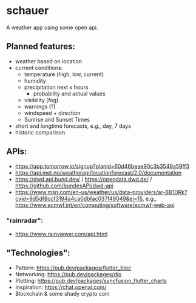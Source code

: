 # schauer

A weather app using some open api.

## Planned features:
- weather based on location
- current conditions:
    - temperature (high, low, current)
    - humidity
    - precipitation next x hours
        - probability and actual values
    - visibility (fog)
    - warnings (?)
    - windspeed + direction
    - Sunrise and Sunset Times
- short and longtime forecasts, e.g., day, 7 days
- historic comparison

## APIs:
- https://app.tomorrow.io/signup?planid=60d46beae90c3b3549a59ff3
- https://api.met.no/weatherapi/locationforecast/2.0/documentation
- https://dwd.api.bund.dev/ / https://opendata.dwd.de/ / https://github.com/bundesAPI/dwd-api
- https://www.msn.com/en-us/weather/us/data-providers/ar-BB1DRk?cvid=9d5df8ccf3194a4ca0dbfac037f49049&ei=15, e.g., https://www.ecmwf.int/en/computing/software/ecmwf-web-api

### "rainradar":
- https://www.rainviewer.com/api.html


## "Technologies":
- Pattern: https://pub.dev/packages/flutter_bloc
- Networking: https://pub.dev/packages/dio
- Plotting: https://pub.dev/packages/syncfusion_flutter_charts
- Inspiration: https://chat.openai.com/
- Blockchain & some shady crypto coin 
